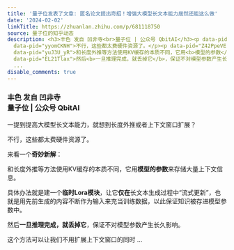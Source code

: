 ```yaml
---
title: '量子位发表了文章: 匿名论文提出奇招！增强大模型长文本能力居然还能这么做'
date: '2024-02-02'
linkTitle: https://zhuanlan.zhihu.com/p/681118750
source: 量子位的知乎动态
description: <h3>丰色 发自 凹非寺<br>量子位 | 公众号 QbitAI</h3><p data-pid="3uZOiu2k">一提到提高大模型长文本能力，就想到长度外推或者上下文窗口扩展？</p><p
  data-pid="yyomCKNH">不行，这些都太费硬件资源了。</p><p data-pid="Z42PpeVE">来看一个<b>奇妙新解</b>：</p><p
  data-pid="yuJ3U_yR">和长度外推等方法使用KV缓存的本质不同，它用<b>模型的参数</b>来存储大量上下文信息。</p><p data-pid="Voe_N3D8">具体办法就是建一个<b>临时Lora模块</b>，让它<b>仅在</b>长文本生成过程中“流式更新”，也就是用先前生成的内容不断作为输入来充当训练数据，以此保证知识被存进模型参数中。</p><p
  data-pid="EL21Tlax">然后<b>一旦推理完成，就丢掉它</b>，保证不对模型参数产生长久影响。</p><p data-pid="gIE_KTCS">这个方法可以让我们不用扩展上下文窗口的同时
  ...
disable_comments: true
---
```

<h3>丰色 发自 凹非寺<br>量子位 | 公众号 QbitAI</h3><p data-pid="3uZOiu2k">一提到提高大模型长文本能力，就想到长度外推或者上下文窗口扩展？</p><p data-pid="yyomCKNH">不行，这些都太费硬件资源了。</p><p data-pid="Z42PpeVE">来看一个<b>奇妙新解</b>：</p><p data-pid="yuJ3U_yR">和长度外推等方法使用KV缓存的本质不同，它用<b>模型的参数</b>来存储大量上下文信息。</p><p data-pid="Voe_N3D8">具体办法就是建一个<b>临时Lora模块</b>，让它<b>仅在</b>长文本生成过程中“流式更新”，也就是用先前生成的内容不断作为输入来充当训练数据，以此保证知识被存进模型参数中。</p><p data-pid="EL21Tlax">然后<b>一旦推理完成，就丢掉它</b>，保证不对模型参数产生长久影响。</p><p data-pid="gIE_KTCS">这个方法可以让我们不用扩展上下文窗口的同时 ...
